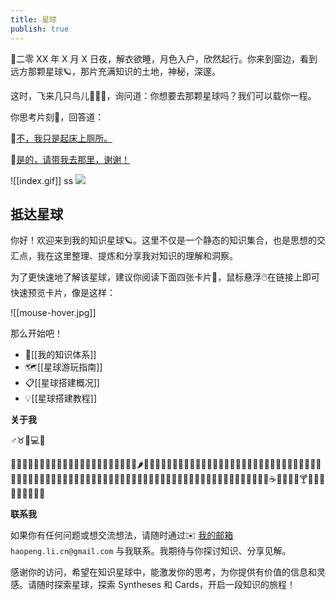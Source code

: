 ```yaml
---
title: 星球
publish: true
---
```


🌙二零 XX 年 X 月 X 日夜，解衣欲睡，月色入户，欣然起行。你来到窗边，看到远方那颗星球🪐，那片充满知识的土地，神秘，深邃。

这时，飞来几只鸟儿🐤🐤🐤，询问道：你想要去那颗星球吗？我们可以载你一程。

你思考片刻🤔，回答道：

💬[不，我只是起床上厕所。](https://papertoilet.com/)

💬[是的，请带我去那里，谢谢！](#抵达星球)

![[index.gif]]
ss
![](https://lhplanet-1316168555.cos.ap-beijing.myqcloud.com/shanyi/development-documentation/development-documentation-v3.0.assets/index.gif)
## 抵达星球

你好！欢迎来到我的知识星球🪐。这里不仅是一个静态的知识集合，也是思想的交汇点，我在这里整理、提炼和分享我对知识的理解和洞察。

为了更快速地了解该星球，建议你阅读下面四张卡片📄，鼠标悬浮🖱️在链接上即可快速预览卡片，像是这样：

![[mouse-hover.jpg]]

那么开始吧！

- 🌌[[我的知识体系]]
- 🗺️[[星球游玩指南]]
- 📋️[[星球搭建概况]]
- 💡[[星球搭建教程]]

**关于我**

♂️♉️🏫💻️🛌

🍇🍈🍉🍊🍋🍌🍍🥭🍎🍏🍐🍑🍒🍓🥝🍅🥥🥑🍆🥔🥕🌽🌶️🥒🥬🥦🧄🧅🥜🌰🍞🥐🥖🥨🥯🥞🧇🧀🍖🍗🥩🥓🍔🍟🍕🌭🥪🌮🌯🥙🧆🥚🍳🥘🍲🥣🥗🍿🧈🧂🥫🍱🍘🍙🍚🍛🍜🍝🍠🍢🍣🍤🍥🥮🍡🥟🥠🥡🦀🦞🦐🦑🦪🍦🍧🍨🍩🍪🎂🍰🧁🥧🍫🍬🍭🍮🍯🍼🥛☕️🍵🍶🍾🍷🍸️🍹🍺🍻🥂🥃🥤🧃🧉🧊

**联系我**

如果你有任何问题或想交流想法，请随时通过✉️ [我的邮箱](haopeng.li.cn@gmail.com) `haopeng.li.cn@gmail.com` 与我联系。我期待与你探讨知识、分享见解。

感谢你的访问，希望在知识星球中，能激发你的思考，为你提供有价值的信息和灵感。请随时探索星球，探索 Syntheses 和 Cards，开启一段知识的旅程！
